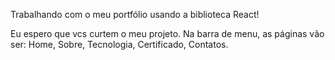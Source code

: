 Trabalhando com o meu portfólio usando a biblioteca React!

Eu espero que vcs curtem o meu projeto. Na barra de menu, as páginas vão ser: Home, Sobre, Tecnologia, Certificado, Contatos.